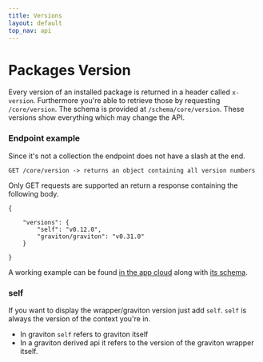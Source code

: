 ```yaml
---
title: Versions
layout: default
top_nav: api
---
```


# Packages Version

Every version of an installed package is returned in a header called `x-version`. Furthermore you're able to 
retrieve those by requesting `/core/version`. The schema is provided at `/schema/core/version`.
These versions show everything which may change the API. 

### Endpoint example

Since it's not a collection the endpoint does not have a slash at the end. 

````
GET /core/version -> returns an object containing all version numbers
````

Only GET requests are supported an return a response containing the following body.

```
{

    "versions": {
        "self": "v0.12.0",
        "graviton/graviton": "v0.31.0"
    }

}
```

A working example can be found [in the app cloud](https://graviton.scapp.io/core/version) along with [its schema](https://graviton.scapp.io/schema/core/version).

### self

If you want to display the wrapper/graviton version just add `self`. `self` is always the version of the context you're in.

* In graviton `self` refers to graviton itself
* In a graviton derived api it refers to the version of the graviton wrapper itself.
